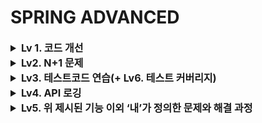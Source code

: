 # SPRING ADVANCED




<details>
<summary style="font-size: 16px;"><strong>Lv 1. 코드 개선</strong></summary>

1. 코드 개선 퀴즈 - Early Return

![lv1-1.png](readme%2Flv1-1.png)

->

```java
    @Transactional
    public SignupResponse signup(SignupRequest signupRequest) {

        if (userRepository.existsByEmail(signupRequest.getEmail())) {
            throw new CustomException(ErrorCode.ALREADY_MAIL);
        }

        String encodedPassword = passwordEncoder.encode(signupRequest.getPassword());

        UserRole userRole = UserRole.of(signupRequest.getUserRole());

        User newUser = new User(
                signupRequest.getEmail(),
                encodedPassword,
                userRole
        );
        User savedUser = userRepository.save(newUser);

        String bearerToken = jwtUtil.createToken(savedUser.getId(), savedUser.getEmail(), userRole);

        return new SignupResponse(bearerToken);
    }
```

2. 리팩토링 퀴즈 - 불필요한 if-else 피하기

![lv1-2.png](readme%2Flv1-2.png)

->

```java

public String getTodayWeather() {
    ResponseEntity<WeatherDto[]> responseEntity =
            restTemplate.getForEntity(buildWeatherApiUri(), WeatherDto[].class);

    WeatherDto[] weatherArray = responseEntity.getBody();

    if (!HttpStatus.OK.equals(responseEntity.getStatusCode())) {
        throw new CustomException(ErrorCode.FAIL_GET_WEATHER);
    }

    if (weatherArray == null || weatherArray.length == 0) {
        throw new CustomException(ErrorCode.NOT_FOUND_WEATHER);
    }
    //...생략
}
```

3. 코드 개선 퀴즈 - Validation

![lv1-3.png](readme%2Flv1-3.png)

->

```java
public class UserChangePasswordRequest {

    @NotBlank
    private String oldPassword;

    @NotBlank
    @Pattern(
            regexp = "^(?=.*[A-Z])(?=.*\\d).{8,}$",
            message = "새 비밀번호는 8자 이상이어야 하고, 숫자와 대문자를 포함해야 합니다."
    )
    private String newPassword;
}
```

```java
@PutMapping("/users") 컨트롤러에 @Valid 추가
```

</details>

<details>
<summary style="font-size: 16px;"><strong>Lv2. N+1 문제</strong></summary>

```java
public interface TodoRepository extends JpaRepository<Todo, Long> {

    @Query("SELECT t FROM Todo t ORDER BY t.modifiedAt DESC")
    @EntityGraph(attributePaths = {"user"})
    Page<Todo> findAllByOrderByModifiedAtDesc(Pageable pageable);

    @EntityGraph(attributePaths = {"user"})
    Optional<Todo> findById(@Param("todoId") Long todoId);

    int countById(Long todoId);
}
```
</details>

<details>
<summary style="font-size: 16px;"><strong>Lv3. 테스트코드 연습(+ Lv6. 테스트 커버리지)</strong></summary>

1. PasswordEncoderTest
2. CommentServiceTest
3. ManagerServiceTest
4. TodoServiceTest
5. UserServiceTest

![Lv3.png](readme%2FLv3.png)

![Lv6.png](readme%2FLv6.png)

</details>


<details>
<summary style="font-size: 16px;"><strong>Lv4. API 로깅</strong></summary>

Interceptor 구현
```java
public boolean preHandle(HttpServletRequest request, HttpServletResponse response, Object handler) throws Exception{

    String requestUri = request.getRequestURI();
    Long userId = (Long) request.getAttribute("userId");
    String userRole = (String) request.getAttribute("userRole");

    log.info(
            "Admin API 호출 !! 시간 : {}\nURL : {}\nuserId : {}\nuserRole : {}"
            ,LocalDateTime.now(),requestUri,userId,userRole
    );

    return true;

}
```

```java
public void addInterceptors(InterceptorRegistry registry){
    registry.addInterceptor(adminApiInterceptor)
            .addPathPatterns("/admin/**");
}
```

</details>

<details>
<summary style="font-size: 16px;"><strong>Lv5. 위 제시된 기능 이외 ‘내’가 정의한 문제와 해결 과정</strong></summary>

1. [문제 인식 및 정의]  
- 프로젝트가 커질수록 예외처리는 다양하게 일어나게 되는데 여러곳에서 일어나는 예외처리를 확인하고 수정하기가 쉽지 않음

2. [ 해결방안 ]
- 예외처리를 GlobalExceptionHandler에서 CustomException으로 처리
> GlobalExceptionHandler, CustomException, ErrorCode(Enum) 사용  
> InvalidRequestException, ServerException, AuthException 삭제

3. [ 해결완료 ]

```java
@ExceptionHandler(CustomException.class)
    public ResponseEntity<Map<String, Object>> handleCustomException(CustomException ex) {
        ErrorCode errorCode = ex.getErrorCode();
        HttpStatus status = errorCode.getStatus();

        Map<String, Object> errorResponse = new HashMap<>();
        errorResponse.put("status", status.name());
        errorResponse.put("code", errorCode.getCode());
        errorResponse.put("message", errorCode.getMessage());
        errorResponse.put("time", errorCode.getLocalDateTime());

        return new ResponseEntity<>(errorResponse, status);
    }
```

```java
public enum ErrorCode {

    TEST_ERROR("TEST-001", HttpStatus.NOT_FOUND, "테스트 에러"),
    TEST_ERROR2("TEST-002", HttpStatus.NOT_FOUND, "테스트 에러"),

    //AUTH
    ALREADY_MAIL("AUTH-001", HttpStatus.BAD_REQUEST, "이미 존재하는 이메일입니다."),
    NOT_FOUND_EMAIL("AUTH-002", HttpStatus.NOT_FOUND, "가입되지 않은 유저입니다."),
    WRONG_PASSWORD("AUTH-003", HttpStatus.UNAUTHORIZED, "잘못된 비밀번호입니다.")
//생략
}
```
예외처리 반환값

```json
{
    "code": "AUTH-001",
    "time": "2025-04-21T13:34:01.738003",
    "message": "이미 존재하는 이메일입니다.",
    "status": "BAD_REQUEST"
}
```

Test코드 또한 Enum 결과값에 맞게 수정

```java
    public void comment_등록_중_할일을_찾지_못해_에러가_발생한다() {
    // given
    long todoId = 1;
    CommentSaveRequest request = new CommentSaveRequest("contents");
    AuthUser authUser = new AuthUser(1L, "email", UserRole.USER);

    given(todoRepository.findById(anyLong())).willReturn(Optional.empty());

    // when
    CustomException exception = assertThrows(CustomException.class, () -> {
        commentService.saveComment(authUser, todoId, request);
    });

    // then
    assertEquals(ErrorCode.NOT_FOUND_TODO, exception.getErrorCode());
}
```
**결과**

1. 예외처리의 일관성 유지
- 모든 예외는 CustomException으로 처리되고, Enum의 예외 목록에서 같은 서식으로 반환된다.

2. 유지보수 향상
- 예외처리 로직이 분산되어있지 않아 추가, 수정, 삭제가 한곳에서 일어나기 때문에 편리하다.

3. 가독성 증가
- throw new RuntimeException, new IllegalArgumentException 등을 제거하고 CustomException(Errorce.XXX) 로 처리가능

4. 테스트 코드 편리성
- 테스트 코드에서 CustomException과 ErrorCode를 직접 비교하기때문에 검증에 편리함

</details>